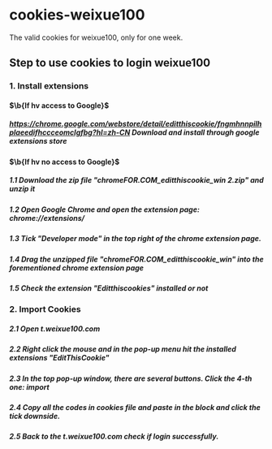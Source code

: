 # cookies-weixue100
The valid cookies for weixue100, only for one week. 

## Step to use cookies to login weixue100

### 1. Install extensions

#### $\b{If hv access to Google}$
##### https://chrome.google.com/webstore/detail/editthiscookie/fngmhnnpilhplaeedifhccceomclgfbg?hl=zh-CN Download and install through google extensions store

#### $\b{If hv no access to Google}$
##### 1.1 Download the zip file "chromeFOR.COM_editthiscookie_win 2.zip" and unzip it 
##### 1.2 Open Google Chrome and open the extension page: chrome://extensions/
##### 1.3 Tick "Developer mode" in the top right of the chrome extension page.
##### 1.4 Drag the unzipped file "chromeFOR.COM_editthiscookie_win" into the forementioned chrome extension page
##### 1.5 Check the extension "Editthiscookies" installed or not

### 2. Import Cookies
##### 2.1 Open t.weixue100.com
##### 2.2 Right click the mouse and in the pop-up menu hit the installed extensions "EditThisCookie"
##### 2.3 In the top pop-up window, there are several buttons. Click the 4-th one: import
##### 2.4 Copy all the codes in cookies file and paste in the block and click the tick downside.
##### 2.5 Back to the t.weixue100.com check if login successfully. 
